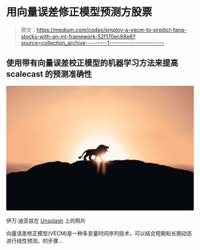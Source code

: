 # 用向量误差修正模型预测方股票

> 原文：<https://medium.com/codex/employ-a-vecm-to-predict-fang-stocks-with-an-ml-framework-52f170ec68e6?source=collection_archive---------1----------------------->

## 使用带有向量误差校正模型的机器学习方法来提高 scalecast 的预测准确性

![](img/e828ff33d8366798fea7edc4179a78f2.png)

伊万·迪亚兹在 [Unsplash](https://unsplash.com?utm_source=medium&utm_medium=referral) 上的照片

向量误差修正模型(VECM)是一种多变量时间序列技术，可以结合短期和长期动态进行线性预测。的步骤…